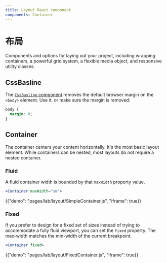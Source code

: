 ```yaml
---
title: Layout React component
components: Container
---
```

# 布局

<p class="description">Components and options for laying out your project, including wrapping containers, a powerful grid system, a flexible media object, and responsive utility classes.</p>

## CssBasline

The [`CssBasline` component](/getting-started/usage/#cssbaseline) removes the default browser margin on the `<body>` element. Use it, or make sure the margin is removed:

```css
body {
  margin: 0;
}
```

## Container

The container centers your content horizontally. It's the most basic layout element. While containers can be nested, most layouts do not require a nested container.

### Fluid

A fluid container width is bounded by that `maxWidth` property value.

```jsx
<Container maxWidth="sm">
```

{{"demo": "pages/lab/layout/SimpleContainer.js", "iframe": true}}

### Fixed

If you prefer to design for a fixed set of sizes instead of trying to accommodate a fully fluid viewport, you can set the `fixed` property. The max-width matches the min-width of the current breakpoint.

```jsx
<Container fixed>
```

{{"demo": "pages/lab/layout/FixedContainer.js", "iframe": true}}